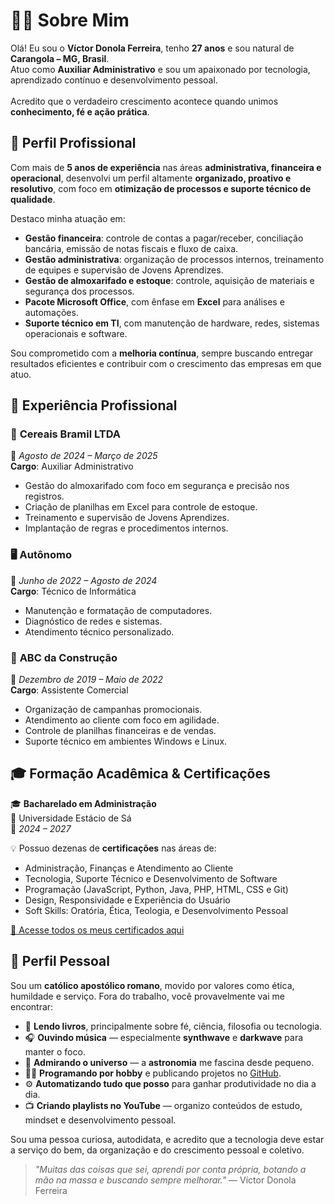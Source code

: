 # 👨‍💼 Sobre Mim

Olá! Eu sou o **Víctor Donola Ferreira**, tenho **27 anos** e sou natural de **Carangola – MG, Brasil**.  
Atuo como **Auxiliar Administrativo** e sou um apaixonado por tecnologia, aprendizado contínuo e desenvolvimento pessoal.  
⠀  
Acredito que o verdadeiro crescimento acontece quando unimos **conhecimento, fé e ação prática**.

## 💼 Perfil Profissional

Com mais de **5 anos de experiência** nas áreas **administrativa, financeira e operacional**, desenvolvi um perfil altamente **organizado, proativo e resolutivo**, com foco em **otimização de processos e suporte técnico de qualidade**.

Destaco minha atuação em:

- **Gestão financeira**: controle de contas a pagar/receber, conciliação bancária, emissão de notas fiscais e fluxo de caixa.
- **Gestão administrativa**: organização de processos internos, treinamento de equipes e supervisão de Jovens Aprendizes.
- **Gestão de almoxarifado e estoque**: controle, aquisição de materiais e segurança dos processos.
- **Pacote Microsoft Office**, com ênfase em **Excel** para análises e automações.
- **Suporte técnico em TI**, com manutenção de hardware, redes, sistemas operacionais e software.

Sou comprometido com a **melhoria contínua**, sempre buscando entregar resultados eficientes e contribuir com o crescimento das empresas em que atuo.

## 🧩 Experiência Profissional

### 🏢 **Cereais Bramil LTDA**  
📅 *Agosto de 2024 – Março de 2025*  
**Cargo**: Auxiliar Administrativo  
- Gestão do almoxarifado com foco em segurança e precisão nos registros.
- Criação de planilhas em Excel para controle de estoque.
- Treinamento e supervisão de Jovens Aprendizes.
- Implantação de regras e procedimentos internos.

### 🖥️ **Autônomo**  
📅 *Junho de 2022 – Agosto de 2024*  
**Cargo**: Técnico de Informática
- Manutenção e formatação de computadores.
- Diagnóstico de redes e sistemas.
- Atendimento técnico personalizado.

### 🛒 **ABC da Construção**  
📅 *Dezembro de 2019 – Maio de 2022*  
**Cargo**: Assistente Comercial  
- Organização de campanhas promocionais.
- Atendimento ao cliente com foco em agilidade.
- Controle de planilhas financeiras e de vendas.
- Suporte técnico em ambientes Windows e Linux.

## 🎓 Formação Acadêmica & Certificações

🎓 **Bacharelado em Administração**  
📍 Universidade Estácio de Sá  
📅 *2024 – 2027*

💡 Possuo dezenas de **certificações** nas áreas de:  
- Administração, Finanças e Atendimento ao Cliente  
- Tecnologia, Suporte Técnico e Desenvolvimento de Software  
- Programação (JavaScript, Python, Java, PHP, HTML, CSS e Git)  
- Design, Responsividade e Experiência do Usuário  
- Soft Skills: Oratória, Ética, Teologia, e Desenvolvimento Pessoal

[📂 Acesse todos os meus certificados aqui](https://drive.google.com/drive/folders/1XJA9nqTC68tBnpVQ-fGhQ7g8_SUsmFzm?usp=sharing)

## 🧠 Perfil Pessoal

Sou um **católico apostólico romano**, movido por valores como ética, humildade e serviço. Fora do trabalho, você provavelmente vai me encontrar:

- 📖 **Lendo livros**, principalmente sobre fé, ciência, filosofia ou tecnologia.  
- 🎧 **Ouvindo música** — especialmente **synthwave** e **darkwave** para manter o foco.  
- 🌌 **Admirando o universo** — a **astronomia** me fascina desde pequeno.  
- 👨‍💻 **Programando por hobby** e publicando projetos no [GitHub](https://github.com/vdonoladev).  
- ⚙️ **Automatizando tudo que posso** para ganhar produtividade no dia a dia.  
- 📺 **Criando playlists no YouTube** — organizo conteúdos de estudo, mindset e desenvolvimento pessoal.

Sou uma pessoa curiosa, autodidata, e acredito que a tecnologia deve estar a serviço do bem, da organização e do crescimento pessoal e coletivo.

> _"Muitas das coisas que sei, aprendi por conta própria, botando a mão na massa e buscando sempre melhorar."_ — Víctor Donola Ferreira